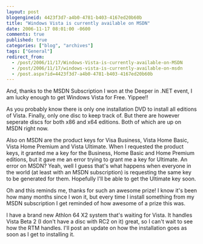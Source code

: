 ```yaml
---
layout: post
blogengineid: 4423f3d7-a4b0-4781-b403-4167ed20b60b
title: "Windows Vista is currently available on MSDN"
date: 2006-11-17 08:01:00 -0600
comments: true
published: true
categories: ["blog", "archives"]
tags: ["General"]
redirect_from: 
  - /post/2006/11/17/Windows-Vista-is-currently-available-on-MSDN
  - /post/2006/11/17/windows-vista-is-currently-available-on-msdn
  - /post.aspx?id=4423f3d7-a4b0-4781-b403-4167ed20b60b
---
```

<!-- more -->

And, thanks to the MSDN Subscription I won at the Deeper in .NET event, I am lucky enough to get Windows Vista for Free. Yippee!!

As you probably know there is only one installation DVD to install all editions of Vista. Finally, only one disc to keep track of. But there are however seperate discs for both x86 and x64 editions. Both of which are up on MSDN right now.

Also on MSDN are the product keys for Visa Business, Vista Home Basic, Vista Home Premium and Vista Ultimate. When I requested the product keys, it granted me a key for the Business, Home Basic and Home Premium editions, but it gave me an error trying to grant me a key for Ultimate. An error on MSDN? Yeah, well I guess that's what happens when everyone in the world (at least with an MSDN subscription) is requesting the same key to be generated for them. Hopefully I'll be able to get the Ultimate key soon.

Oh and this reminds me, thanks for such an awesome prize! I know it's been how many months since I won it, but every time I install something from my MSDN subscription I get reminded of how awesome of a prize this was.

I have a brand new Athlon 64 X2 system that's waiting for Vista. It handles Vista Beta 2 (I don't have a disc with RC2 on it) great, so I can't wait to see how the RTM handles. I'll post an update on how the installation goes as soon as I get to installing it.
